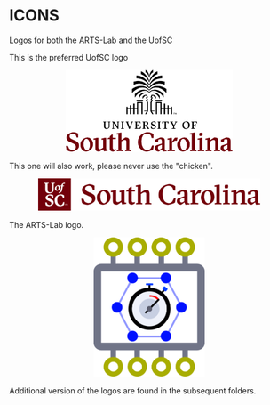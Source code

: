 # ICONS
Logos for both the ARTS-Lab and the UofSC

This is the preferred UofSC logo
<p align="center">
<img src="UofSC_formal.png" alt="drawing" width="300"/>
</p>
<p align="center">
</p>

This one will also work, please never use the "chicken".
<p align="center">
<img src="UofSC_primary.png" alt="drawing" width="400"/>
</p>
<p align="center">
</p>

The ARTS-Lab logo. 
<p align="center">
<img src="ARTS-Lab.png" alt="drawing" width="200"/>
</p>
<p align="center">
</p>

Additional version of the logos are found in the subsequent folders. 















